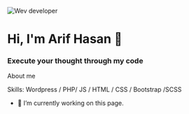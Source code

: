 ![Wev developer](https://scontent.fdac41-1.fna.fbcdn.net/v/t1.6435-9/248279643_329062045650851_4300818965419383555_n.jpg?_nc_cat=111&ccb=1-5&_nc_sid=e3f864&_nc_eui2=AeE02Ibna1CPamVsGlqJQi1lHvuvEF-hHlge-68QX6EeWAAlL_B1K3jEQkbTuwsaONK5fzbgKeFRH4sFLirqET61&_nc_ohc=EtRSNkgu9lEAX8FJIxm&_nc_oc=AQnHDj1uYXl3vdO30ZFaem2nvfOT_-va6gYdynXAT7R2C2GP_bir-hagnkbnWyCY3rA&_nc_ht=scontent.fdac41-1.fna&oh=cfbe6402ccd663bb4196ae443c8a90f1&oe=619FBE31) 
# Hi, I'm Arif Hasan 👋
### Execute your thought through my code


About me

Skills: Wordpress / PHP/ JS / HTML / CSS / Bootstrap /SCSS

- 🔭 I’m currently working on this page. 





